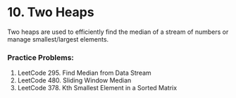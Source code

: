 # 10. Two Heaps

Two heaps are used to efficiently find the median of a stream of numbers or manage smallest/largest elements.

### Practice Problems:
1. LeetCode 295. Find Median from Data Stream
2. LeetCode 480. Sliding Window Median
3. LeetCode 378. Kth Smallest Element in a Sorted Matrix

